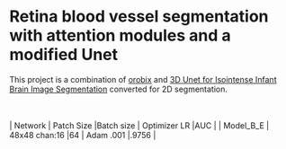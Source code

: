 # Retina blood vessel segmentation with attention modules and a modified Unet
This project is a combination of [orobix](https://github.com/orobix/retina-unet) and [3D Unet for Isointense Infant Brain Image Segmentation](https://github.com/zhengyang-wang/3D-Unet--Tensorflow) converted for 2D segmentation.

<br>
<br>
| Network     | Patch Size |Batch size | Optimizer LR |AUC | 
| Model_B_E   | 48x48 chan:16     |64  | Adam .001 |.9756 |

